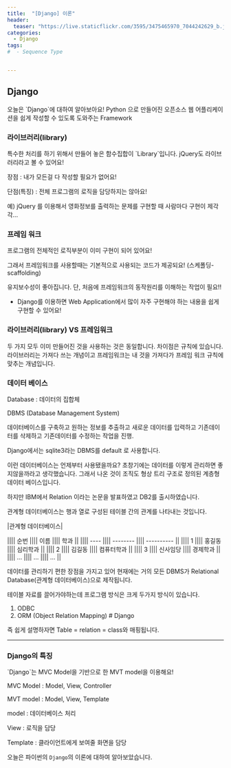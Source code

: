 ```yaml
---
title:  "[Django] 이론"
header:
  teaser: "https://live.staticflickr.com/3595/3475465970_7044242629_b.jpg"
categories: 
  - Django
tags:
#  - Sequence Type


---
```

<h2>Django</h2>
오늘은 `Django`에 대하여 알아보아요!
Python 으로 만들어진 오픈소스
웹 어플리케이션을 쉽게 작성할 수 있도록 도와주는 Framework

<h3>라이브러리(library)</h3>
특수한 처리를 하기 위해서 만들어 놓은 함수집합이 `Library`입니다. jQuery도 라이브러리라고 볼 수 있어요!

장점 : 내가 모든걸 다 작성할 필요가 없어요!

단점(특징) : 전체 프로그램의 로직을 담당하지는 않아요!

예) jQuery 를 이용해서 영화정보를 출력하는 문제를 구현할 때 사람마다 구현이 제각각...

<h3>프레임 워크</h3>
프로그램의 전체적인 로직부분이 이미 구현이 되어 있어요!

그래서 프레임워크를 사용할때는 기본적으로 사용되는 코드가 제공되요! (스케폴딩- scaffolding)

유지보수성이 좋아집니다. 단, 처음에 프레임워크의 동작원리를 이해하는 작업이 필요!!

- Django를 이용하면 Web Application에서 많이 자주 구현해야 하는 내용을 쉽게 구현할 수 있어요!

<h3>라이브러리(library) VS 프레임워크</h3>
두 가지 모두 이미 만들어진 것을 사용하는 것은 동일합니다. 차이점은 규칙에 있습니다. 라이브러리는 가져다 쓰는 개념이고 프레임워크는 내 것을 가져다가 프레임 워크 규칙에 맞추는 개념입니다.


<h3> 데이터 베이스 </h3>
Database : 데이터의 집합체

DBMS (Database Management System)

데이터베이스를 구축하고 원하는 정보를 추출하고 새로운 데이터를 입력하고 기존데이터를 삭제하고 기존데이터를 수정하는 작업을 진행.


Django에서는 sqlite3라는 DBMS를 default 로 사용합니다. 

이런 데이터베이스는 언제부터 사용됐을까요?
초창기에는 데이터를 이렇게 관리하면 좋지않을까라고 생각했습니다.
그래서 나온 것이 조직도 형상 트리 구조로 정의된 계층형 데이터 베이스입니다.


하지만 IBM에서 Relation 이라는 논문을 발표하였고 DB2를 출시하였습니다.

관계형 데이터베이스는 행과 열로 구성된 테이블 간의 관계를 나타내는 것입니다. 

|관계형 데이터베이스|

|||| 순번 |||| 이름     |||| 학과       ||
|||| ---- |||| -------- |||| ---------- ||
|||| 1    |||| 홍길동   |||| 심리학과   ||
|||| 2    |||| 김길동   |||| 컴퓨터학과 ||
|||| 3    |||| 신사임당 |||| 경제학과   ||
|||| …    |||| …        |||| …        ||


데이터를 관리하기 편한 장점을 가지고 있어 현재에는 거의 모든 DBMS가 Relational Database(관계형 데이터베이스)으로 제작됩니다.

테이블 자료를 끌어가야하는데 프로그램 방식은 크게 두가지 방식이 있습니다.
1. ODBC
2. ORM (Object Relation Mapping) # Django 

즉 쉽게 설명하자면 Table = relation = class와 매핑됩니다.




---


<h3>Django의 특징</h3>
`Django`는 MVC Model을 기반으로 한 MVT model을 이용해요!

MVC Model : Model, View, Controller 

MVT model : Model, View, Template

model : 데이터베이스 처리

View : 로직을 담당

Template : 클라이언트에게 보여줄 화면을 담당





오늘은 파이썬의 `Django`의 이론에 대하여 알아보았습니다.